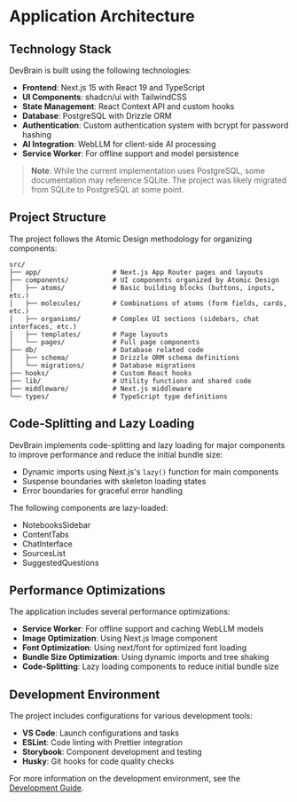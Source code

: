 # Application Architecture

## Technology Stack

DevBrain is built using the following technologies:

- **Frontend**: Next.js 15 with React 19 and TypeScript
- **UI Components**: shadcn/ui with TailwindCSS
- **State Management**: React Context API and custom hooks
- **Database**: PostgreSQL with Drizzle ORM
- **Authentication**: Custom authentication system with bcrypt for password hashing
- **AI Integration**: WebLLM for client-side AI processing
- **Service Worker**: For offline support and model persistence

> **Note**: While the current implementation uses PostgreSQL, some documentation may reference SQLite. The project was likely migrated from SQLite to PostgreSQL at some point.

## Project Structure

The project follows the Atomic Design methodology for organizing components:

```
src/
├── app/                  # Next.js App Router pages and layouts
├── components/           # UI components organized by Atomic Design
│   ├── atoms/            # Basic building blocks (buttons, inputs, etc.)
│   ├── molecules/        # Combinations of atoms (form fields, cards, etc.)
│   ├── organisms/        # Complex UI sections (sidebars, chat interfaces, etc.)
│   ├── templates/        # Page layouts
│   └── pages/            # Full page components
├── db/                   # Database related code
│   ├── schema/           # Drizzle ORM schema definitions
│   └── migrations/       # Database migrations
├── hooks/                # Custom React hooks
├── lib/                  # Utility functions and shared code
├── middleware/           # Next.js middleware
└── types/                # TypeScript type definitions
```

## Code-Splitting and Lazy Loading

DevBrain implements code-splitting and lazy loading for major components to improve performance and reduce the initial bundle size:

- Dynamic imports using Next.js's `lazy()` function for main components
- Suspense boundaries with skeleton loading states
- Error boundaries for graceful error handling

The following components are lazy-loaded:

- NotebooksSidebar
- ContentTabs
- ChatInterface
- SourcesList
- SuggestedQuestions

## Performance Optimizations

The application includes several performance optimizations:

- **Service Worker**: For offline support and caching WebLLM models
- **Image Optimization**: Using Next.js Image component
- **Font Optimization**: Using next/font for optimized font loading
- **Bundle Size Optimization**: Using dynamic imports and tree shaking
- **Code-Splitting**: Lazy loading components to reduce initial bundle size

## Development Environment

The project includes configurations for various development tools:

- **VS Code**: Launch configurations and tasks
- **ESLint**: Code linting with Prettier integration
- **Storybook**: Component development and testing
- **Husky**: Git hooks for code quality checks

For more information on the development environment, see the [Development Guide](./development.md).
